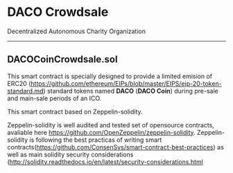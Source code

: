 # DACO Crowdsale

Decentralized Autonomous Charity Organization

--------------

## DACOCoinCrowdsale.sol

This smart contract is specially designed to provide a limited emision of ERC20 (https://github.com/ethereum/EIPs/blob/master/EIPS/eip-20-token-standard.md) standard tokens named **DACO** (**DACO Coin**) during pre-sale and main-sale periods of an ICO.

This smart contract based on Zeppelin-solidity.

Zeppelin-solidity is well audited and tested set of opensource contracts, avaliable here https://github.com/OpenZeppelin/zeppelin-solidity. Zeppelin-solidity is following the best practicas of writing smart contracts(https://github.com/ConsenSys/smart-contract-best-practices) as well as main solidity security considerations (http://solidity.readthedocs.io/en/latest/security-considerations.html
